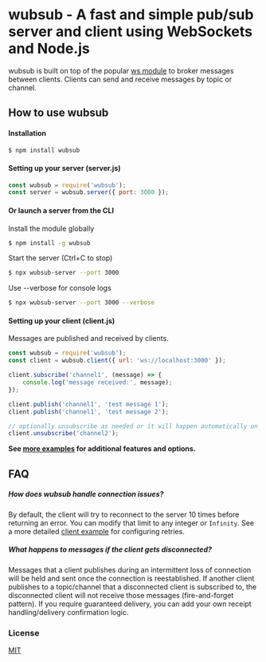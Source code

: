 # wubsub - A fast and simple pub/sub server and client using WebSockets and Node.js

wubsub is built on top of the popular [ws module](https://www.npmjs.com/package/ws) to broker messages between clients. Clients can send and receive messages by topic or channel.

## How to use wubsub

#### Installation
```bash
$ npm install wubsub
```

#### Setting up your server (server.js)
```js
const wubsub = require('wubsub');
const server = wubsub.server({ port: 3000 });
```

#### Or launch a server from the CLI
Install the module globally
```bash
$ npm install -g wubsub
```
Start the server (Ctrl+C to stop)
```bash
$ npx wubsub-server --port 3000
```
Use --verbose for console logs
```bash
$ npx wubsub-server --port 3000 --verbose
```

#### Setting up your client (client.js)
Messages are published and received by clients.
```js
const wubsub = require('wubsub');
const client = wubsub.client({ url: 'ws://localhost:3000' });

client.subscribe('channel1', (message) => {
    console.log('message received:', message);
});

client.publish('channel1', 'test message 1');
client.publish('channel1', 'test message 2');

// optionally unsubscribe as needed or it will happen automatically on disconnect
client.unsubscribe('channel2');
```

**See [more examples](examples) for additional features and options.**

## FAQ
##### How does wubsub handle connection issues?
By default, the client will try to reconnect to the server 10 times before returning an error. You can modify that limit to any integer or `Infinity`. See a more detailed [client example](examples/client.js) for configuring retries.

##### What happens to messages if the client gets disconnected?
Messages that a client publishes during an intermittent loss of connection will be held and sent once the connection is reestablished. If another client publishes to a topic/channel that a disconnected client is subscribed to, the disconnected client will not receive those messages (fire-and-forget pattern). If you require guaranteed delivery, you can add your own receipt handling/delivery confirmation logic.


### License
[MIT](LICENSE)